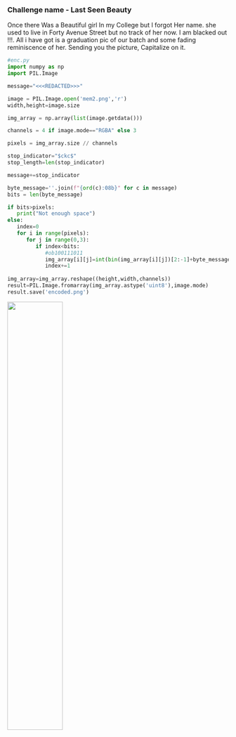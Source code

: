 ### Challenge name - Last Seen Beauty

Once there Was a Beautiful girl In my College but I forgot Her name. she used to live in Forty Avenue Street but no track of her now. I am blacked out !!!. All i have got is a graduation pic of our batch and some fading reminiscence of her. Sending you the picture, Capitalize on it.

```py
#enc.py
import numpy as np
import PIL.Image

message="<<<REDACTED>>>"

image = PIL.Image.open('mem2.png','r')
width,height=image.size

img_array = np.array(list(image.getdata()))

channels = 4 if image.mode=="RGBA" else 3

pixels = img_array.size // channels

stop_indicator="$ckc$"
stop_length=len(stop_indicator)

message+=stop_indicator

byte_message=''.join(f"{ord(c):08b}" for c in message)
bits = len(byte_message)

if bits>pixels:
   print("Not enough space")
else:
   index=0
   for i in range(pixels):
      for j in range(0,3):
         if index<bits:
            #ob100111011
            img_array[i][j]=int(bin(img_array[i][j])[2:-1]+byte_message[index],2)
            index+=1
   
img_array=img_array.reshape((height,width,channels))
result=PIL.Image.fromarray(img_array.astype('uint8'),image.mode)
result.save('encoded.png')  
```
<p>
  <img src="https://github.com/ckc1404/GrepCTF/blob/main/Forensics/Grad/encoded.png", width="50%",height="50%">
</p>

